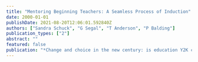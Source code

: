 ```yaml
---
title: "Mentoring Beginning Teachers: A Seamless Process of Induction"
date: 2000-01-01
publishDate: 2021-08-20T12:06:01.592840Z
authors: ["Sandra Schuck", "G Segal", "T Anderson", "P Balding"]
publication_types: ["2"]
abstract: ""
featured: false
publication: "*Change and choice in the new century: is education Y2K compliant*"
---
```


